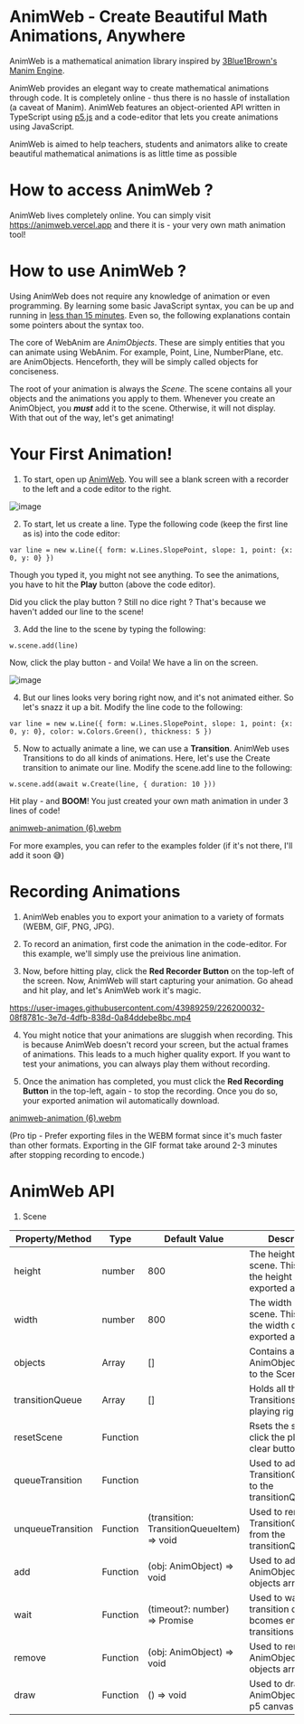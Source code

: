 # AnimWeb - Create Beautiful Math Animations, Anywhere
AnimWeb is a mathematical animation library inspired by [3Blue1Brown's](https://www.youtube.com/@3blue1brown) [Manim Engine](https://github.com/3b1b/manim).

AnimWeb provides an elegant way to create mathematical animations through code. It is completely online - thus there is no hassle of installation (a caveat of Manim).
AnimWeb features an object-oriented API written in TypeScript using [p5.js](https://p5js.org/) and a code-editor that lets you create animations using JavaScript.

AnimWeb is aimed to help teachers, students and animators alike to create beautiful mathematical animations is as little time as possible


# How to access AnimWeb ?
AnimWeb lives completely online. You can simply visit https://animweb.vercel.app and there it is - your very own math animation tool!


# How to use AnimWeb ?
Using AnimWeb does not require any knowledge of animation or even programming. By learning some basic JavaScript syntax, you can be up and running in [less than 15 minutes](https://youtu.be/BKxLrQYQ_2I).
Even so, the following explanations contain some pointers about the syntax too.

The core of WebAnim are _AnimObjects_. These are simply entities that you can animate using WebAnim. For example, Point, Line, NumberPlane, etc. are AnimObjects.
Henceforth, they will be simply called objects for conciseness.

The root of your animation is always the _Scene_. The scene contains all your objects and the animations you apply to them. Whenever you create an AnimObject, you ___must___ add it to the scene. Otherwise, it will not display.
With that out of the way, let's get animating!

# Your First Animation!

1. To start, open up [AnimWeb](https://animweb.vercel.app). You will see a blank screen with a recorder to the left and a code editor to the right.

![image](https://user-images.githubusercontent.com/43989259/226196763-d5e7ac1f-d3c9-4131-b71a-acbe43d9e535.png)

2. To start, let us create a line. Type the following code (keep the first line as is) into the code editor:

`var line = new w.Line({ form: w.Lines.SlopePoint, slope: 1, point: {x: 0, y: 0} })`

Though you typed it, you might not see anything. To see the animations, you have to hit the __Play__ button (above the code editor).

Did you click the play button ? Still no dice right ? That's because we haven't added our line to the scene!

3. Add the line to the scene by typing the following: 

`w.scene.add(line)`

Now, click the play button - and Voila! We have a lin on the screen.

![image](https://user-images.githubusercontent.com/43989259/226197127-488646d3-9119-4d3e-9e0e-282c0c3d169b.png)

4. But our lines looks very boring right now, and it's not animated either. So let's snazz it up a bit. Modify the line code to the following:

`
var line = new w.Line({ form: w.Lines.SlopePoint, slope: 1, point: {x: 0, y: 0}, color: w.Colors.Green(), thickness: 5 })
`

5. Now to actually animate a line, we can use a __Transition__. AnimWeb uses Transitions to do all kinds of animations. Here, let's use the Create transition to animate our line.
Modify the scene.add line to the following:

`
w.scene.add(await w.Create(line, { duration: 10 }))
`

Hit play - and __BOOM__! You just created your own math animation in under 3 lines of code!

[animweb-animation (6).webm](https://user-images.githubusercontent.com/43989259/226199712-597eba76-c465-4c8f-a630-3d18fb43972c.webm)

For more examples, you can refer to the examples folder (if it's not there, I'll add it soon 😅)

# Recording Animations

1. AnimWeb enables you to export your animation to a variety of formats (WEBM, GIF, PNG, JPG).

2. To record an animation, first code the animation in the code-editor. For this example, we'll simply use the preivious line animation.

3. Now, before hitting play, click the __Red Recorder Button__ on the top-left of the screen. Now, AnimWeb will start capturing your animation. Go ahead and hit play, and let's AnimWeb work it's magic.


https://user-images.githubusercontent.com/43989259/226200032-08f8781c-3e7d-4dfb-838d-0a84ddebe8bc.mp4


4. You might notice that your animations are sluggish when recording. This is because AnimWeb doesn't record your screen, but the actual frames of animations. This leads to a much higher quality export. If you want to test your animations, you can always play them without recording.

5. Once the animation has completed, you must click the __Red Recording Button__ in the top-left, again - to stop the recording. Once you do so, your exported animation wil automatically download.

[animweb-animation (6).webm](https://user-images.githubusercontent.com/43989259/226200074-3a8f0ec3-bae3-458e-b2d3-ace4d7ebf269.webm)

(Pro tip - Prefer exporting files in the WEBM format since it's much faster than other formats. Exporting in the GIF format take around 2-3 minutes after stopping recording to encode.)


# AnimWeb API

1. Scene

| Property/Method | Type | Default Value | Description |
|---|---|---|---|
| height | number | 800 | The height of the scene. This   also is the height of the      exported animation. |
| width | number | 800 | The width of the scene. This   also is the width of the      exported animation. |
| objects | Array<AnimObject> | [] | Contains all the AnimObjects added to the Scene. |
| transitionQueue | Array<TransitionQueueItem> | [] | Holds all the Transitions that are playing right now. |
| resetScene | Function |  | Rsets the scene (on click the play or clear buttons) |
| queueTransition | Function |  | Used to add a   TransitionQueueItem to      the transitionQueue |
| unqueueTransition | Function | (transition: TransitionQueueItem) => void | Used to remove a   TransitionQueueItem from      the transitionQueue |
| add | Function | (obj: AnimObject) => void | Used to add an AnimObject to the objects array |
| wait | Function | (timeout?: number) => Promise<void> | Used to wait till the transition   queue bcomes      empty (all transitions finish) |
| remove | Function | (obj: AnimObject) => void | Used to remove an AnimObject from the objects array |
| draw | Function | () => void | Used to draw all AnimObjects to the p5 canvas |
